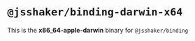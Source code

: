 # `@jsshaker/binding-darwin-x64`

This is the **x86_64-apple-darwin** binary for `@jsshaker/binding`

